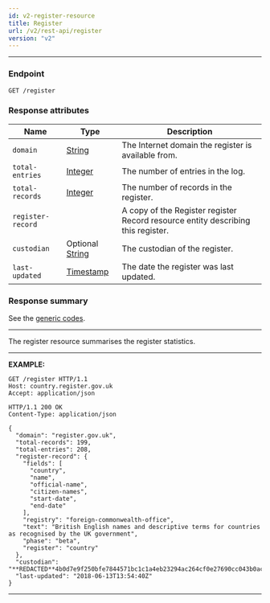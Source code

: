 ```yaml
---
id: v2-register-resource
title: Register
url: /v2/rest-api/register
version: "v2"
---
```


***
### Endpoint

```
GET /register
```

### Response attributes

|Name|Type|Description|
|-|-|-|
|`domain`| [String](/datatypes/string)|The Internet domain the register is available from.|
|`total-entries`| [Integer](/datatypes/integer)|The number of entries in the log.|
|`total-records`| [Integer](/datatypes/Integer)|The number of records in the register.|
|`register-record`| |A copy of the Register register Record resource entity describing this register.|
|`custodian`| Optional [String](/datatypes/string)|The custodian of the register.|
|`last-updated`| [Timestamp](/datatypes/timestamp)|The date the register was last updated.|

### Response summary

See the [generic codes](/rest-api#codes).

***

The register resource summarises the register statistics.

***
**EXAMPLE:**

```http
GET /register HTTP/1.1
Host: country.register.gov.uk
Accept: application/json
```

```http
HTTP/1.1 200 OK
Content-Type: application/json

{
  "domain": "register.gov.uk",
  "total-records": 199,
  "total-entries": 208,
  "register-record": {
    "fields": [
      "country",
      "name",
      "official-name",
      "citizen-names",
      "start-date",
      "end-date"
    ],
    "registry": "foreign-commonwealth-office",
    "text": "British English names and descriptive terms for countries as recognised by the UK government",
    "phase": "beta",
    "register": "country"
  },
  "custodian": "**REDACTED**4b0d7e9f250bfe7844571bc1c1a4eb23294ac264cf0e27690cc043b0ac779ab6",
  "last-updated": "2018-06-13T13:54:40Z"
}
```
***

